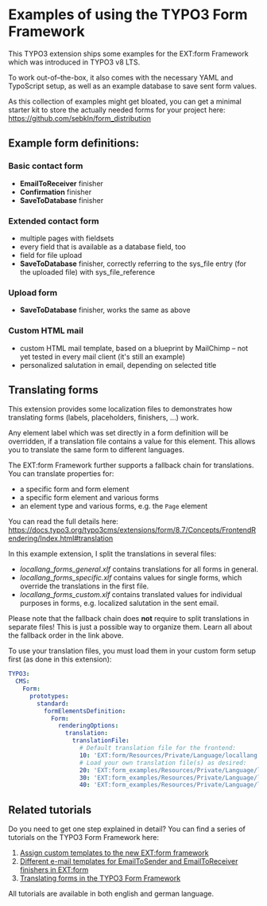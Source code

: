 # Examples of using the TYPO3 Form Framework

This TYPO3 extension ships some examples for the EXT:form Framework which was introduced in TYPO3 v8 LTS. 

To work out-of–the-box, it also comes with the necessary YAML and TypoScript setup, as well as an example database to save sent form values.

As this collection of examples might get bloated, you can get a minimal starter kit to store the actually needed forms for your project here: https://github.com/sebkln/form_distribution

## Example form definitions:
### Basic contact form
- **EmailToReceiver** finisher
- **Confirmation** finisher
- **SaveToDatabase** finisher

### Extended contact form
- multiple pages with fieldsets
- every field that is available as a database field, too
- field for file upload
- **SaveToDatabase** finisher, correctly referring to the sys_file entry (for the uploaded file) with sys_file_reference

### Upload form
- **SaveToDatabase** finisher, works the same as above

### Custom HTML mail
- custom HTML mail template, based on a blueprint by MailChimp – not yet tested in every mail client (it's still an example)
- personalized salutation in email, depending on selected title


## Translating forms

This extension provides some localization files to demonstrates how translating forms (labels, placeholders, finishers, ...) work.

Any element label which was set directly in a form definition will be overridden, if a translation file contains a value for this element.
This allows you to translate the same form to different languages.

The EXT:form Framework further supports a fallback chain for translations. You can translate properties for:

- a specific form and form element
- a specific form element and various forms
- an element type and various forms, e.g. the `Page` element

You can read the full details here: https://docs.typo3.org/typo3cms/extensions/form/8.7/Concepts/FrontendRendering/Index.html#translation

In this example extension, I split the translations in several files:
- *locallang_forms_general.xlf*  contains translations for all forms in general.
- *locallang_forms_specific.xlf* contains values for single forms, which override the translations in the first file.
- *locallang_forms_custom.xlf* contains translated values for individual purposes in forms, e.g. localized salutation in the sent email.

Please note that the fallback chain does **not** require to split translations in separate files! This is just a possible way to organize them.
Learn all about the fallback order in the link above.

To use your translation files, you must load them in your custom form setup first (as done in this extension):

````yaml
TYPO3:
  CMS:
    Form:
      prototypes:
        standard:
          formElementsDefinition:
            Form:
              renderingOptions:
                translation:
                  translationFile:
                    # Default translation file for the frontend:
                    10: 'EXT:form/Resources/Private/Language/locallang.xlf'
                    # Load your own translation file(s) as desired:
                    20: 'EXT:form_examples/Resources/Private/Language/locallang_forms_general.xlf'
                    30: 'EXT:form_examples/Resources/Private/Language/locallang_forms_specific.xlf'
                    40: 'EXT:form_examples/Resources/Private/Language/locallang_forms_custom.xlf'
````


## Related tutorials

Do you need to get one step explained in detail? You can find a series of tutorials on the TYPO3 Form Framework here:

1. [Assign custom templates to the new EXT:form framework](https://www.sklein-medien.de/en/tutorials/detail/assign-custom-templates-to-the-new-extform-framework/)
2. [Different e-mail templates for EmailToSender and EmailToReceiver finishers in EXT:form](https://www.sklein-medien.de/en/tutorials/detail/different-e-mail-templates-for-emailtosender-and-emailtoreceiver-finishers-in-extform/)
3. [Translating forms in the TYPO3 Form Framework](https://www.sklein-medien.de/en/tutorials/detail/translating-forms-in-the-typo3-form-framework/)

All tutorials are available in both english and german language.
